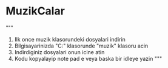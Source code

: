 # MuzikCalar
"""
1. Ilk once muzik klasorundeki dosyalari indirin 
2. Bilgisayarinizda "C:" klasorunde "muzik" klasoru acin
3. Indirdiginiz dosyalari onun icine atin
4. Kodu kopyalayip note pad e veya baska bir idleye yazin
""" 
